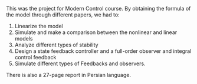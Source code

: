 This was the project for Modern Control course. By obtaining the formula of the model through different papers, we had to:
1. Linearize the model
2. Simulate and make a comparison between the nonlinear and linear models
3. Analyze different types of stability
4. Design a state feedback controller and a full-order observer and integral control feedback
5. Simulate different types of Feedbacks and observers.

There is also a 27-page report in Persian language.
